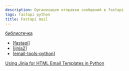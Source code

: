 ```yaml
---
description: Организация отправки сообщений в fastapi
tags: fastapi python
title: Fastapi mail
---
```

[библиотечка](https://sabuhish.github.io/fastapi-mail/#fastapi-mail)

- [[fastapi]]
- [[jinja2]]
- [[email-tools-python]]

[Using Jinja for HTML Email Templates in Python](https://frankcorso.dev/email-html-templates-jinja-python.html)

[//begin]: # "Autogenerated link references for markdown compatibility"
[fastapi]: fastapi "Fastapi"
[jinja2]: jinja2 "Jinja2 python"
[email-tools-python]: email-tools-python "Email tools in python"
[//end]: # "Autogenerated link references"